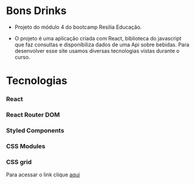 # Bons Drinks
- Projeto do módulo 4 do bootcamp Resilia Educação. 

- O projeto é uma aplicação criada com React, biblioteca do javascript que faz consultas e disponibiliza dados de uma Api sobre bebidas. Para desenvolver esse site usamos diversas tecnologias vistas durante o curso.

# Tecnologias 

### React
### React Router DOM
### Styled Components
### CSS Modules
### CSS grid


Para acessar o link clique [aqui](https://bons-drinks-joaolopes.netlify.app/)

